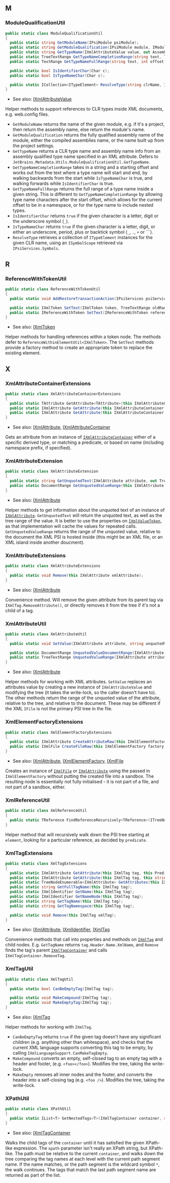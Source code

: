 [//]: # (title: Utils)

<!-- Index A - Z (auto-generated. Remove this line if manually adding/removing entries) -->


## M

### ModuleQualificationUtil

<!-- Begin ModuleQualificationUtil -->

```csharp
public static class ModuleQualificationUtil
{
  public static string GetModuleName(IPsiModule psiModule);
  public static string GetModuleQualification(IPsiModule module, IModuleReferenceResolveContext context);
  public static string GetTypeName(IXmlAttributeValue value, out AssemblyNameInfo assemblyName);
  public static TreeTextRange GetTypeNameCompletionRange(string text, TreeOffset offset);
  public static TextRange GetTypeNameFullRange(string text, int offset);

  public static bool IsIdentifierChar(Char c);
  public static bool IsTypeNameChar(Char c);

  public static ICollection<ITypeElement> ResolveType(string clrName, IPsiModule module, bool caseSensitive, IModuleReferenceResolveContext context);
}
```

* See also: [IXmlAttributeValue](TreeNodes.md#ixmlattributevalue)

<!-- End ModuleQualificationUtil -->

Helper methods to support references to CLR types inside XML documents, e.g. web.config files.

* `GetModuleName` returns the name of the given module, e.g. if it's a project, then return the assembly name, else return the module's name.
* `GetModuleQualification` returns the fully qualified assembly name of the module, either the compiled assemblies name, or the name built up from the project settings.
* `GetTypeName` returns a CLR type name and assembly name info from an assembly qualified type name specified in an XML attribute. Defers to `JetBrains.Metadata.Utils.ModuleQualificationUtil.GetTypeName`.
* `GetTypeNameCompletionRange` takes in a string and a starting offset and works out from the text where a type name will start and end, by walking backwards from the start while `IsTypeNameChar` is true, and walking forwards while `IsIdentifierChar` is true.
* `GetTypeNameFullRange` returns the full range of a type name inside a given string. This is different to `GetTypeNameCompletionRange` by allowing type name characters after the start offset, which allows for the current offset to be in a namespace, or for the type name to include nested types.
* `IsIdentifierChar` returns `true` if the given character is a letter, digit or the underscore symbol (`_`).
* `IsTypeNameChar` returns `true` if the given character is a letter, digit, or either an underscore, period, plus or backtick symbol (`_`, `.`, `+` or `\``).
* `ResolveType` retrieves a collection of `ITypeElement` instances for the given CLR name, using an `ISymbolScope` retrieved via `IPsiServices.Symbols`.

## R

### ReferenceWithTokenUtil

<!-- Begin ReferenceWithTokenUtil -->

```csharp
public static class ReferenceWithTokenUtil
{
  public static void AddRestoreTransactionAction(IPsiServices psiServices, IReferenceWithToken referenceWithToken, ElementRange<IXmlToken> oldRange);

  public static IXmlToken SetText(IXmlToken token, TreeTextRange oldRange, string newText, ITreeNode elementToDropReferences = null);
  public static IReferenceWithToken SetText(IReferenceWithToken reference, string newText);
}
```

* See also: [IXmlToken](TreeNodes.md#ixmltoken)

<!-- End ReferenceWithTokenUtil -->

Helper methods for handling references within a token node. The methods defer to `ReferenceWithinElementUtil<IXmlToken>`. The `SetText` methods provide a factory method to create an appropriate token to replace the existing element.

## X

### XmlAttributeContainerExtensions

<!-- Begin XmlAttributeContainerExtensions -->

```csharp
public static class XmlAttributeContainerExtensions
{
  public static TAttribute GetAttribute<TAttribute>(this IXmlAttributeContainer container);
  public static IXmlAttribute GetAttribute(this IXmlAttributeContainer container, this Predicate<IXmlAttribute> predicate);
  public static IXmlAttribute GetAttribute(this IXmlAttributeContainer container, this string fullName);
}
```

* See also: [IXmlAttribute](TreeNodes.md#ixmlattribute), [IXmlAttributeContainer](TreeNodes.md#ixmlattributecontainer)

<!-- End XmlAttributeContainerExtensions -->

Gets an attribute from an instance of [`IXmlAttributeContainer`](TreeNodes.md#ixmlattributecontainer) either of a specific derived type, or matching a predicate, or based on name (including namespace prefix, if specified).

### XmlAttributeExtension

<!-- Begin XmlAttributeExtension -->

```csharp
public static class XmlAttributeExtension
{
  public static string GetUnquotedText(IXmlAttribute attribute, out TreeTextRange range);
  public static DocumentRange GetUnquotedValueRange(this IXmlAttribute attribute);
}
```

* See also: [IXmlAttribute](TreeNodes.md#ixmlattribute)

<!-- End XmlAttributeExtension -->

Helper methods to get information about the unquoted text of an instance of [`IXmlAttribute`](TreeNodes.md#ixmlattribute). `GetUnquotedText` will return the unquoted text, as well as the tree range of the value. It is better to use the properties on [`IXmlValueToken`](TreeNodes.md#ixmlvaluetoken), as that implementation will cache the values for repeated calls. `GetUnquotedValueRange` returns the range of the unquoted value, relative to the document the XML PSI is hosted inside (this might be an XML file, or an XML island inside another doucment).

### XmlAttributeExtensions

<!-- Begin XmlAttributeExtensions -->

```csharp
public static class XmlAttributeExtensions
{
  public static void Remove(this IXmlAttribute xmlAttribute);
}
```

* See also: [IXmlAttribute](TreeNodes.md#ixmlattribute)

<!-- End XmlAttributeExtensions -->

Convenience method. Will remove the given attribute from its parent tag via `IXmlTag.RemoveAttribute()`, or directly removes it from the tree if it's not a child of a tag.

### XmlAttributeUtil

<!-- Begin XmlAttributeUtil -->

```csharp
public static class XmlAttributeUtil
{
  public static void SetValue(IXmlAttribute attribute, string unquotedValue);

  public static DocumentRange UnquotedValueDocumentRange(IXmlAttribute attribute);
  public static TreeTextRange UnquotedValueRange(IXmlAttribute attribute);
}
```

* See also: [IXmlAttribute](TreeNodes.md#ixmlattribute)

<!-- End XmlAttributeUtil -->

Helper methods for working with XML attributes. `SetValue` replaces an attributes value by creating a new instance of `IXmlAttributeValue` and modifying the tree (it takes the write-lock, so the caller doesn't have to). The other methods return the range of the unquoted value of the attribute, relative to the tree, and relative to the document. These may be different if the XML `IFile` is not the primary PSI tree in the file.

### XmlElementFactoryExtensions

<!-- Begin XmlElementFactoryExtensions -->

```csharp
public static class XmlElementFactoryExtensions
{
  public static IXmlAttribute CreateAttributeRaw(this IXmlElementFactory factory, this string attributeText);
  public static IXmlFile CreateFileRaw(this IXmlElementFactory factory, this string xmlText);
}
```

* See also: [IXmlAttribute](TreeNodes.md#ixmlattribute), [IXmlElementFactory](ElementFactories.md#ixmlelementfactory), [IXmlFile](TreeNodes.md#ixmlfile)

<!-- End XmlElementFactoryExtensions -->

Creates an instance of [`IXmlFile`](TreeNodes.md#ixmlfile) or [`IXmlAttribute`](TreeNodes.md#ixmlattribute) using the passed in `IXmlElementFactory` without putting the created file into a sandbox. The resulting node is essentially not fully initialised - it is not part of a file, and not part of a sandbox, either.

### XmlReferenceUtil

<!-- Begin XmlReferenceUtil -->

```csharp
public static class XmlReferenceUtil
{
  public static TReference FindReferenceRecursively<TReference>(ITreeNode element, Predicate<TReference> predicate);
}
```

<!-- End XmlReferenceUtil -->

Helper method that will recursively walk down the PSI tree starting at `element`, looking for a particular reference, as decided by `predicate`.

### XmlTagExtensions

<!-- Begin XmlTagExtensions -->

```csharp
public static class XmlTagExtensions
{
  public static IXmlAttribute GetAttribute(this IXmlTag tag, this Predicate<IXmlAttribute> predicate);
  public static IXmlAttribute GetAttribute(this IXmlTag tag, this string fullName);
  public static TreeNodeEnumerable<IXmlAttribute> GetAttributes(this IXmlTag tag);
  public static string GetFullTagName(this IXmlTag tag);
  public static IXmlIdentifier GetName(this IXmlTag tag);
  public static IXmlIdentifier GetNameNode(this IXmlTag tag);
  public static string GetTagName(this IXmlTag tag);
  public static string GetTagNamespace(this IXmlTag tag);

  public static void Remove(this IXmlTag xmlTag);
}
```

* See also: [IXmlAttribute](TreeNodes.md#ixmlattribute), [IXmlIdentifier](TreeNodes.md#ixmlidentifier), [IXmlTag](TreeNodes.md#ixmltag)

<!-- End XmlTagExtensions -->

Convenience methods that call into properties and methods on [`IXmlTag`](TreeNodes.md#ixmltag) and child nodes. E.g. `GetTagName` returns `tag.Header.Name.XmlName`, and `Remove` finds the tag's parent [`IXmlTagContainer`](TreeNodes.md#ixmltagcontainer) and calls `IXmlTagContainer.RemoveTag`.

### XmlTagUtil

<!-- Begin XmlTagUtil -->

```csharp
public static class XmlTagUtil
{
  public static bool CanBeEmptyTag(IXmlTag tag);

  public static void MakeCompound(IXmlTag tag);
  public static void MakeEmptyTag(IXmlTag tag);
}
```

* See also: [IXmlTag](TreeNodes.md#ixmltag)

<!-- End XmlTagUtil -->

Helper methods for working with `IXmlTag`.

* `CanBeEmptyTag` returns `true` if the given tag doesn't have any significant children (e.g. anything other than whitespace), and checks that the current XML language supports converting this tag to be empty, by calling `IXmlLanguageSupport.CanMakeTagEmpty`.
* `MakeCompound` converts an empty, self-closed tag to an empty tag with a header and footer, (e.g. `<foo></foo>`). Modifies the tree, taking the write-lock.
* `MakeEmpty` removes all inner nodes and the footer, and converts the header into a self-closing tag (e.g. `<foo />`). Modifies the tree, taking the write-lock.

### XPathUtil

<!-- Begin XPathUtil -->

```csharp
public static class XPathUtil
{
  public static IList<T> GetNestedTags<T>(IXmlTagContainer container, string xpath);
}
```

* See also: [IXmlTagContainer](TreeNodes.md#ixmltagcontainer)

<!-- End XPathUtil -->

Walks the child tags of the `container` until it has satisfied the given XPath-like expression. The `xpath` parameter isn't really an XPath string, but XPath-like. The path must be relative to the current `container`, and walks down the tree comparing the tag names at each level with the current path segment name. If the name matches, or the path segment is the wildcard symbol `*`, the walk continues. The tags that match the last path segment name are returned as part of the list.
